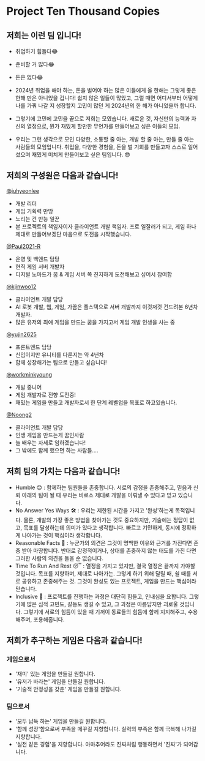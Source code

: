 # Project Ten Thousand Copies
## 저희는 이런 팀 입니다!
- 취업하기 힘들다😂

- 준비할 거 많다😂

- 돈은 없다😂

- 2024년 취업을 해야 하는, 돈을 벌어야 하는 많은 이들에게 올 한해는 그렇게 좋은 한해 만은 아니었을 겁니다! 쉽지 않은 일들이 많았고, 그럴 때면 어디서부터 어떻게 나를 가꿔 나갈 지 성장할지 고민이 많던 게 2024년의 한 해가 아니었을까 합니다. 

- 그렇기에 고민에 고민을 끝으로 저희는 모였습니다. 새로운 것, 자신만의 능력과 자신의 열정으로, 뭔가 재밌게 할만한 무언가를 만들어보고 싶은 이들의 모임. 

- 우리는 그런 생각으로 모인 다양한, 소통할 줄 아는, 개발 할 줄 아는, 만들 줄 아는 사람들의 모임입니다. 취업을, 다양한 경험을, 돈을 벌 기회를 만들고자 스스로 일어섰으며 재밌게 미치게 만들어보고 싶은 팀입니다. 😎

## 저희의 구성원은 다음과 같습니다! 
[@juhyeonlee](https://github.com/juhyeonlee134)
- 개발 리더
- 게임 기획력 만땅
- 노리는 건 만능 일꾼
- 본 프로젝트의 책임자이자 클라이언트 개발 책임자. 프로 일잘러가 되고, 게임 하나 제대로 만들어보겠단 마음으로 도전을 시작했습니다.

[@Paul2021-R](https://github.com/Paul2021-R)
- 운영 및 백엔드 담당
- 현직 게임 서버 개발자
- 디지털 노마드가 꿈 & 게임 서버 쪽 진지하게 도전해보고 싶어서 참여함

[@kjinwoo12](https://github.com/kjinwoo12)
- 클라이언트 개발 담당
- AI 로봇 개발, 웹, 게임, 가끔은 풀스택으로 서버 개발까지 이것저것 건드려본 6년차 개발자.
- 많은 유저의 최애 게임을 만드는 꿈을 가지고서 게임 개발 인생을 사는 중

[@yujin2625](https://github.com/yujin2625)
- 프론트엔드 담당
- 신입이지만 유니티를 다룬지는 약 4년차
- 함께 성장해가는 팀으로 만들고 싶습니다!

[@workminkyoung](https://github.com/workminkyoung)
- 개발 중니어
- 게임 개발자로 전향 도전중!
- 재밌는 게임을 만들고 개발자로서 한 단계 레벨업을 목표로 하고있습니다.

[@Noong2](https://github.com/Noong2)
- 클라이언트 개발 담당
- 인생 게임을 만드는게 꿈인사람
- 늘 배우는 자세로 임하겠습니다!
- 그 밖에도 함께 했으면 하는 사람들.... 

## 저희 팀의 가치는 다음과 같습니다!
- Humble 😊 : 함께하는 팀원들을 존중합니다. 서로의 감정을 존중해주고, 믿음과 신뢰 아래의 팀이 될 때 우리는 비로소 제대로 개발을 이뤄낼 수 있다고 믿고 있습니다.
- No Answer Yes Ways 🛠️ : 우리는 제한된 시간을 가지고 '완성'하는게 목적입니다. 물론, 개발의 가장 좋은 방법을 찾아가는 것도 중요하지만, 기술에는 정답이 없고, 목표를 달성하는데 의미가 있다고  생각합니다. 빠르고 기민하게, 동시에 정확하게 나아가는 것이 핵심이라 생각합니다.
- Reasonable Facts 🔖 : 누군가의 의견은 그것이 명백한 이유와 근거를 가진다면 존중 받아 마땅합니다. 반대로 감정적이거나, 상대를 존중하지 않는 태도를 가진 다면 그러한 사람의 의견을 들을 순 없습니다. 
- Time To Run And Rest 😴 : 열정을 가지고 있지만, 결국 열정은 끝까지 가야할 것입니다. 목표를 지향하며, 제대로 나아가는. 그렇게 하기 위해 달릴 때, 쉴 때를 서로 공유하고 존중해주는 것. 그것이 완성도 있는 프로젝트, 게임을 만드는 핵심이라 믿습니다. 
- Inclusive 🥺 : 프로젝트를 진행하는 과정은 대단히 힘들고, 인내심을 요합니다. 그렇기에 많은 심적 고민도, 갈등도 생길 수 있고, 그 과정은 아름답지만 괴로울 것입니다. 그렇기에 서로의 힘듬이 있을 때 기꺼이 동료들의 힘듬에 함께 지지해주고, 수용해주며, 포용해줍니다.

## 저희가 추구하는 게임은 다음과 같습니다!
### 게임으로서
- '재미' 있는 게임을 만들길 원합니다.
- '유저가 바라는' 게임을 만들길 원합니다.
- '기술적 안정성을 갖춘' 게임을 만들길 원합니다.

### 팀으로서
- '모두 납득 하는' 게임을 만들길 원합니다.
- '함께 성장'함으로써 부족을 메꾸길 지향합니다. 실력의 부족은 함께 극복해 나가길 지향합니다.
- '실전 같은 경험'을 지향합니다. 아마추어라도 진짜처럼 행동하면서 '진짜'가 되어갑니다.


